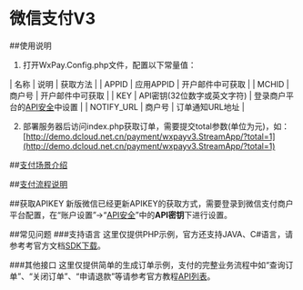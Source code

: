 # 微信支付V3

##使用说明
1. 打开WxPay.Config.php文件，配置以下常量值：

|  名称  |  说明  |  获取方法  |
|  APPID  |  应用APPID  |  开户邮件中可获取  |
|  MCHID  |  商户号  | 开户邮件中可获取  |
|  KEY  |  API密钥(32位数字或英文字符)  | 登录商户平台的[API安全](https://pay.weixin.qq.com/index.php/account/api_cert)中设置  |
|  NOTIFY_URL  |  商户号  | 订单通知URL地址  |

2. 部署服务器后访问index.php获取订单，需要提交total参数(单位为元)，如：
[http://demo.dcloud.net.cn/payment/wxpayv3.StreamApp/?total=1](http://demo.dcloud.net.cn/payment/wxpayv3.StreamApp/?total=1)


##[支付场景介绍](https://pay.weixin.qq.com/wiki/doc/api/app.php?chapter=8_1)

##[支付流程说明](https://pay.weixin.qq.com/wiki/doc/api/app.php?chapter=8_3)

##获取APIKEY
新版微信已经更新APIKEY的获取方式，需要登录到微信支付商户平台配置，在“账户设置”->“[API安全](https://pay.weixin.qq.com/index.php/account/api_cert)”中的**API密钥**下进行设置。

##常见问题
###支持语言
这里仅提供PHP示例，官方还支持JAVA、C#语言，请参考考官方文档[SDK下载](https://pay.weixin.qq.com/wiki/doc/api/app.php?chapter=11_1)。

###其他接口
这里仅提供简单的生成订单示例，支付的完整业务流程中如“查询订单”、“关闭订单”、“申请退款”等请参考官方教程[API列表](https://pay.weixin.qq.com/wiki/doc/api/app.php?chapter=9_1)。
